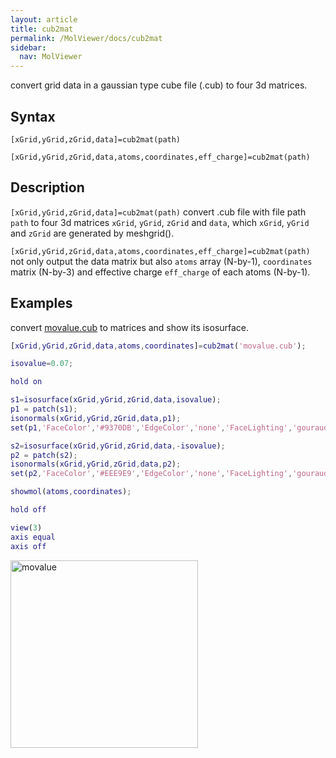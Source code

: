 ```yaml
---
layout: article
title: cub2mat
permalink: /MolViewer/docs/cub2mat
sidebar:
  nav: MolViewer
---
```


convert grid data in a gaussian type cube file (.cub) to four 3d matrices.

<!--more-->

## Syntax

```
[xGrid,yGrid,zGrid,data]=cub2mat(path)

[xGrid,yGrid,zGrid,data,atoms,coordinates,eff_charge]=cub2mat(path)
```

## Description

`[xGrid,yGrid,zGrid,data]=cub2mat(path)` convert .cub file with file path `path` to four 3d matrices `xGrid`, `yGrid`, `zGrid` and `data`, which `xGrid`, `yGrid` and `zGrid` are generated by meshgrid().

`[xGrid,yGrid,zGrid,data,atoms,coordinates,eff_charge]=cub2mat(path)` not only output the data matrix but also `atoms` array (N-by-1), `coordinates` matrix (N-by-3) and effective charge `eff_charge` of each atoms (N-by-1).

## Examples

convert [movalue.cub](/MolViewer/assets/movalue.cub) to matrices and show its isosurface.

```matlab
[xGrid,yGrid,zGrid,data,atoms,coordinates]=cub2mat('movalue.cub');

isovalue=0.07;

hold on

s1=isosurface(xGrid,yGrid,zGrid,data,isovalue);
p1 = patch(s1);
isonormals(xGrid,yGrid,zGrid,data,p1);
set(p1,'FaceColor','#9370DB','EdgeColor','none','FaceLighting','gouraud');

s2=isosurface(xGrid,yGrid,zGrid,data,-isovalue);
p2 = patch(s2);
isonormals(xGrid,yGrid,zGrid,data,p2);
set(p2,'FaceColor','#EEE9E9','EdgeColor','none','FaceLighting','gouraud');

showmol(atoms,coordinates);

hold off

view(3)
axis equal
axis off
```
<div>
<img src="https://cdn.jsdelivr.net/gh/ycythu/assets@main/images/MolViewer/movalue.jpg" width="300" alt="movalue">
</div>